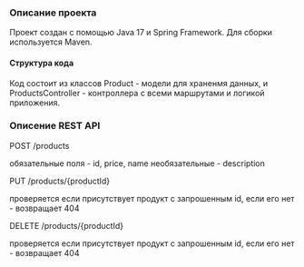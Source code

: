 ### Описание проекта
Проект создан с помощью Java 17 и Spring Framework. Для сборки используется Maven.
#### Структура кода
Код состоит из классов Product - модели для храненмя данных, и ProductsController - контроллера с всеми маршрутами и логикой приложения.

### Описение REST API
POST /products

обязательные поля - id, price, name
необязательные - description

PUT /products/{productId}

проверяется если присутствует продукт с запрошенным id, если его нет - возвращает 404

DELETE /products/{productId}

проверяется если присутствует продукт с запрошенным id, если его нет - возвращает 404